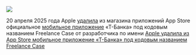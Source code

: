 <!--2025-04-20 12:24:59-->
<div class="yb">
  <div class="rss habr"><img src="https://habrastorage.org/getpro/habr/upload_files/d99/97d/0f8/d9997d0f8d13849bf8cbb9ee15d07d1c.png" /><p>20 апреля 2025 года Apple <a href="https://apps.apple.com/ru/app/freelance-case/id6743628763" rel="noopener noreferrer nofollow">удалила</a> из магазина приложений App Store официальное <a href="https://t.me/tbank/9223" rel="noopener noreferrer nofollow">мобильное приложение</a> «Т-Банка» под кодовым названием Freelance Case от разработчика по имени <a... <p class="titl"><a href="https://habr.com/ru/news/902484/?utm_source=habrahabr&utm_medium=rss&utm_campaign=902484">Apple удалила из App Store мобильное приложение «Т-Банка» под кодовым названием Freelance Case</a></p></div>
</div>
